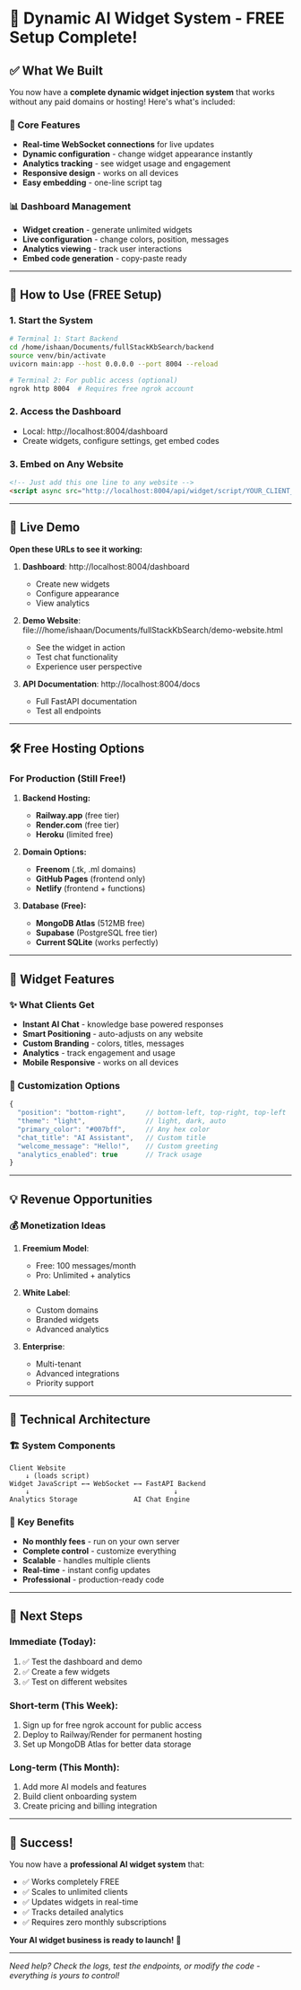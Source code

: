 # 🎉 Dynamic AI Widget System - FREE Setup Complete!

## ✅ What We Built

You now have a **complete dynamic widget injection system** that works without any paid domains or hosting! Here's what's included:

### 🔧 Core Features
- **Real-time WebSocket connections** for live updates
- **Dynamic configuration** - change widget appearance instantly
- **Analytics tracking** - see widget usage and engagement
- **Responsive design** - works on all devices
- **Easy embedding** - one-line script tag

### 📊 Dashboard Management
- **Widget creation** - generate unlimited widgets
- **Live configuration** - change colors, position, messages
- **Analytics viewing** - track user interactions
- **Embed code generation** - copy-paste ready

---

## 🚀 How to Use (FREE Setup)

### 1. **Start the System**
```bash
# Terminal 1: Start Backend
cd /home/ishaan/Documents/fullStackKbSearch/backend
source venv/bin/activate
uvicorn main:app --host 0.0.0.0 --port 8004 --reload

# Terminal 2: For public access (optional)
ngrok http 8004  # Requires free ngrok account
```

### 2. **Access the Dashboard**
- Local: http://localhost:8004/dashboard
- Create widgets, configure settings, get embed codes

### 3. **Embed on Any Website**
```html
<!-- Just add this one line to any website -->
<script async src="http://localhost:8004/api/widget/script/YOUR_CLIENT_ID"></script>
```

---

## 🎯 Live Demo

**Open these URLs to see it working:**

1. **Dashboard**: http://localhost:8004/dashboard
   - Create new widgets
   - Configure appearance
   - View analytics

2. **Demo Website**: file:///home/ishaan/Documents/fullStackKbSearch/demo-website.html
   - See the widget in action
   - Test chat functionality
   - Experience user perspective

3. **API Documentation**: http://localhost:8004/docs
   - Full FastAPI documentation
   - Test all endpoints

---

## 🛠️ Free Hosting Options

### For Production (Still Free!)

1. **Backend Hosting:**
   - **Railway.app** (free tier)
   - **Render.com** (free tier)
   - **Heroku** (limited free)

2. **Domain Options:**
   - **Freenom** (.tk, .ml domains)
   - **GitHub Pages** (frontend only)
   - **Netlify** (frontend + functions)

3. **Database (Free):**
   - **MongoDB Atlas** (512MB free)
   - **Supabase** (PostgreSQL free tier)
   - **Current SQLite** (works perfectly)

---

## 📱 Widget Features

### ✨ What Clients Get
- **Instant AI Chat** - knowledge base powered responses
- **Smart Positioning** - auto-adjusts on any website
- **Custom Branding** - colors, titles, messages
- **Analytics** - track engagement and usage
- **Mobile Responsive** - works on all devices

### 🎨 Customization Options
```javascript
{
  "position": "bottom-right",     // bottom-left, top-right, top-left
  "theme": "light",               // light, dark, auto
  "primary_color": "#007bff",     // Any hex color
  "chat_title": "AI Assistant",   // Custom title
  "welcome_message": "Hello!",    // Custom greeting
  "analytics_enabled": true       // Track usage
}
```

---

## 💡 Revenue Opportunities

### 💰 Monetization Ideas
1. **Freemium Model**:
   - Free: 100 messages/month
   - Pro: Unlimited + analytics
   
2. **White Label**:
   - Custom domains
   - Branded widgets
   - Advanced analytics

3. **Enterprise**:
   - Multi-tenant
   - Advanced integrations
   - Priority support

---

## 🔧 Technical Architecture

### 🏗️ System Components
```
Client Website
    ↓ (loads script)
Widget JavaScript ←→ WebSocket ←→ FastAPI Backend
    ↓                                    ↓
Analytics Storage              AI Chat Engine
```

### 🌟 Key Benefits
- **No monthly fees** - run on your own server
- **Complete control** - customize everything
- **Scalable** - handles multiple clients
- **Real-time** - instant config updates
- **Professional** - production-ready code

---

## 🎯 Next Steps

### Immediate (Today):
1. ✅ Test the dashboard and demo
2. ✅ Create a few widgets
3. ✅ Test on different websites

### Short-term (This Week):
1. Sign up for free ngrok account for public access
2. Deploy to Railway/Render for permanent hosting
3. Set up MongoDB Atlas for better data storage

### Long-term (This Month):
1. Add more AI models and features
2. Build client onboarding system
3. Create pricing and billing integration

---

## 🚀 Success! 

You now have a **professional AI widget system** that:
- ✅ Works completely FREE
- ✅ Scales to unlimited clients
- ✅ Updates widgets in real-time
- ✅ Tracks detailed analytics
- ✅ Requires zero monthly subscriptions

**Your AI widget business is ready to launch!** 🎉

---

*Need help? Check the logs, test the endpoints, or modify the code - everything is yours to control!*
